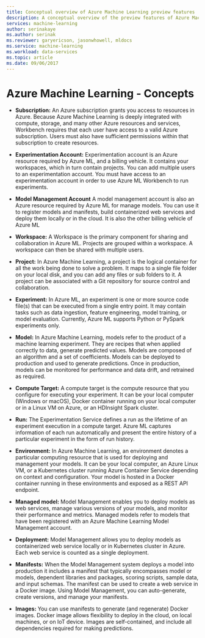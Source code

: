 ```yaml
---
title: Conceptual overview of Azure Machine Learning preview features | Microsoft Docs
description: A conceptual overview of the preview features of Azure Machine Learning.
services: machine-learning
author: serinakaye
ms.author: serinak
ms.reviewer: garyericson, jasonwhowell, mldocs
ms.service: machine-learning
ms.workload: data-services
ms.topic: article
ms.date: 09/06/2017 
---
```


# Azure Machine Learning - Concepts

- **Subscription:** An Azure subscription grants you access to resources in Azure. Because Azure Machine Learning is deeply integrated with compute, storage, and many other Azure resources and services, Workbench requires that each user have access to a valid Azure subscription. Users must also have sufficient permissions within that subscription to create resources.


- **Experimentation Account:** Experimentation account is an Azure resource required by Azure ML, and a billing vehicle. It contains your workspaces, which in turn contain projects. You can add multiple users to an experimentation account. You must have access to an experimentation account in order to use Azure ML Workbench to run experiments. 


- **Model Management Account** A model management account is also an Azure resource required by Azure ML for manage models. You can use it to register models and manifests, build containerized web services and deploy them locally or in the cloud. It is also the other billing vehicle of Azure ML


- **Workspace:** A Workspace is the primary component for sharing and collaboration in Azure ML. Projects are grouped within a workspace. A workspace can then be shared with multiple users.  


- **Project:** In Azure Machine Learning, a project is the logical container for all the work being done to solve a problem. It maps to a single file folder on your local disk, and you can add any files or sub folders to it. A project can be associated with a Git repository for source control and collaboration.  

- **Experiment:** In Azure ML, an experiment is one or more source code file(s) that can be executed from a single entry point. It may contain tasks such as data ingestion, feature engineering, model training, or model evaluation. Currently, Azure ML supports Python or PySpark experiments only. 


- **Model:** In Azure Machine Learning, models refer to the product of a machine learning experiment. They are recipes that when applied correctly to data, generate predicted values. Models are composed of an algorithm and a set of coefficients. Models can be deployed to production and used to generate predictions. Once in production, models can be monitored for performance and data drift, and retrained as required. 

- **Compute Target:** A compute target is the compute resource that you configure for executing your experiment. It can be your local computer (Windows or macOS), Docker container running on your local computer or in a Linux VM on Azure, or an HDInsight Spark cluster. 


- **Run:** The Experimentation Service defines a run as the lifetime of an experiment execution in a compute target. Azure ML captures information of each run automatically and present the entire history of a particular experiment in the form of run history.

- **Environment:** In Azure Machine Learning, an environment denotes a particular computing resource that is used for deploying and management your models. It can be your local computer, an Azure Linux VM, or a Kubernetes cluster running Azure Container Service depending on context and configuration. Your model is hosted in a Docker container running in these environments and exposed as a REST API endpoint.


- **Managed model:** Model Management enables you to deploy models as web services, manage various versions of your models, and monitor their performance and metrics. Managed models refer to models that have been registered with an Azure Machine Learning Model Management account. 
 
- **Deployment:** Model Management allows you to deploy models as containerized web service locally or in Kubernetes cluster in Azure. Each web service is counted as a single deployment. 


- **Manifests:** When the Model Management system deploys a model into production it includes a manifest that typically encompasses model or models, dependent libraries and packages, scoring scripts, sample data, and input schemas. The manifest can be used to create a web service in a Docker image. Using Model Management, you can auto-generate, create versions, and manage your manifests. 

- **Images:** You can use manifests to generate (and regenerate) Docker images. Docker image allows flexibility to deploy in the cloud, on local machines, or on IoT device. Images are self-contained, and include all dependencies required for making predictions.

